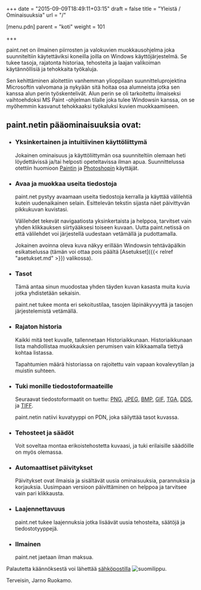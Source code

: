 ﻿+++
date = "2015-09-09T18:49:11+03:15"
draft = false
title = "Yleistä / Ominaisuuksia"
url = "/"

[menu.pdn]
	parent = "koti"
	weight = 101

+++

paint.net on ilmainen piirrosten ja valokuvien muokkausohjelma joka suunniteltiin käytettäviksi koneilla joilla on Windows käyttöjärjestelmä. Se tukee tasoja,
rajatonta historiaa, tehosteita ja laajan valikoiman käytännöllisiä ja tehokkaita työkaluja.

Sen kehittäminen aloitettiin vanhemman ylioppilaan suunnitteluprojektina Microsoftin valvomana ja nykyään sitä hoitaa osa alumneista jotka sen kanssa alun perin
työskentelivät. Alun perin se oli tarkoitettu ilmaiseksi vaihtoehdoksi MS Paint -ohjelman tilalle joka tulee Windowsin kanssa, on se myöhemmin kasvanut tehokkaaksi
työkaluksi kuvien muokkaamiseen.

## paint.netin pääominaisuuksia ovat:

*	### Yksinkertainen ja intuitiivinen käyttöliittymä

	Jokainen ominaisuus ja käyttöliittymän osa suunniteltiin olemaan heti löydettävissä ja/tai helposti opeteltavissa ilman apua. Suunnittelussa otettiin huomioon
	[Paintin](http://en.wikipedia.org/wiki/Microsoft_Paint) ja [Photoshopin](http://en.wikipedia.org/wiki/Photoshop) käyttäjät.

*	### Avaa ja muokkaa useita tiedostoja

	paint.net pystyy avaamaan useita tiedostoja kerralla ja käyttää välilehtiä kutein uudenaikainen selain. Esittelevän tekstin sijasta näet päivittyvän pikkukuvan kuvistasi.
	
	Välilehdet tekevät navigaatiosta yksinkertaista ja helppoa, tarvitset vain yhden klikkauksen siirtyääksesi toiseen kuvaan. Uutta paint.netissä on että välilehdet voi järjestellä
	uudestaan vetämällä ja pudottamalla.
	
	Jokainen avoinna oleva kuva näkyy erillään Windowsin tehtäväpälkin esikatselussa \(tämän voi ottaa pois päältä [Asetukset]({{< relref "asetukset.md" >}}) valikossa\).

*	### Tasot

	Tämä antaa sinun muodostaa yhden täyden kuvan kasasta muita kuvia jotka yhdistetään sekaisin.
	
	paint.net tukee monta eri sekoitustilaa, tasojen läpinäkyvyyttä ja tasojen järjestelemistä vetämällä.

*	### Rajaton historia

	Kaikki mitä teet kuvalle, tallennetaan Historiaikkunaan. Historiaikkunaan lista mahdollistaa muokkauksien perumisen vain klikkaamalla tiettyä kohtaa listassa.

	Tapahtumien määrä historiassa on rajoitettu vain vapaan kovalevytilan ja muistin suhteen.

*	### Tuki monille tiedostoformaateille

	Seuraavat tiedostoformaatit on tuettu: [PNG](http://fi.wikipedia.org/wiki/PNG), [JPEG](http://fi.wikipedia.org/wiki/JPEG), [BMP](http://fi.wikipedia.org/wiki/BMP),
	[GIF](http://fi.wikipedia.org/wiki/GIF), [TGA](http://en.wikipedia.org/wiki/Truevision_TGA), [DDS](http://en.wikipedia.org/wiki/DirectDraw_Surface),
	ja [TIFF](http://fi.wikipedia.org/wiki/TIFF).
	
	paint.netin natiivi kuvatyyppi on PDN, joka säilyttää tasot kuvassa.

*	### Tehosteet ja säädöt

	Voit soveltaa montaa erikoistehostetta kuvaasi, ja tuki erilaisille säädöille on myös olemassa.
	
*	### Automaattiset päivitykset

	Päivitykset ovat ilmaisia ja sisältävät uusia ominaisuuksia, parannuksia ja korjauksia. Uusimpaan versioon päivittäminen on helppoa ja tarvitsee vain pari klikkausta.

*	### Laajennettavuus

	paint.net tukee laajennuksia jotka lisäävät uusia tehosteita, säätöjä ja tiedostotyyppejä.

*	### Ilmainen

	paint.net jaetaan ilman maksua.

Palautetta käännöksestä voi lähettää [sähköpostilla](mailto:jarno.ruokamo@gmail.com?subject=Palautetta%20k%C3%A4%C3%A4nn%C3%B6ksest%C3%A4) <img src="/resurssit/fi.png" alt="suomilippu" />.

Terveisin, Jarno Ruokamo.
